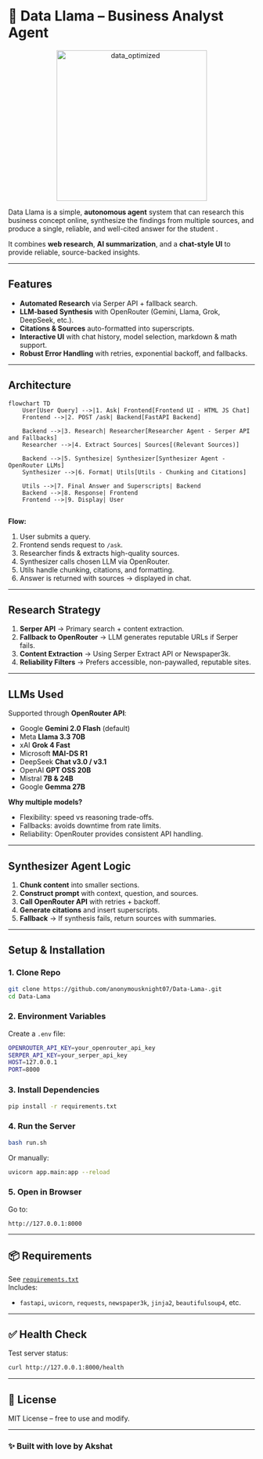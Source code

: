 # 🦙 Data Llama – Business Analyst Agent

<p align="center">
  <img src="https://github.com/user-attachments/assets/02f1e1e9-68dc-479f-a99e-fdf5c6b6903b" alt="data_optimized" width="307" height="307" />
</p>

Data Llama is a simple, **autonomous agent** system that can research this business  concept online, synthesize the findings from multiple sources, and produce a single, reliable, 
and well-cited answer for the student .

It combines **web research**, **AI summarization**, and a **chat-style UI** to provide reliable, source-backed insights.

---

## Features
- **Automated Research** via Serper API + fallback search.  
- **LLM-based Synthesis** with OpenRouter (Gemini, Llama, Grok, DeepSeek, etc.).  
- **Citations & Sources** auto-formatted into superscripts.  
-  **Interactive UI** with chat history, model selection, markdown & math support.  
-  **Robust Error Handling** with retries, exponential backoff, and fallbacks.  

---

## Architecture

```mermaid
flowchart TD
    User[User Query] -->|1. Ask| Frontend[Frontend UI - HTML JS Chat]
    Frontend -->|2. POST /ask| Backend[FastAPI Backend]

    Backend -->|3. Research| Researcher[Researcher Agent - Serper API and Fallbacks]
    Researcher -->|4. Extract Sources| Sources[(Relevant Sources)]

    Backend -->|5. Synthesize| Synthesizer[Synthesizer Agent - OpenRouter LLMs]
    Synthesizer -->|6. Format| Utils[Utils - Chunking and Citations]

    Utils -->|7. Final Answer and Superscripts| Backend
    Backend -->|8. Response| Frontend
    Frontend -->|9. Display| User


```

**Flow:**  
1. User submits a query.  
2. Frontend sends request to `/ask`.  
3. Researcher finds & extracts high-quality sources.  
4. Synthesizer calls chosen LLM via OpenRouter.  
5. Utils handle chunking, citations, and formatting.  
6. Answer is returned with sources → displayed in chat.  

---

##  Research Strategy
1. **Serper API** → Primary search + content extraction.  
2. **Fallback to OpenRouter** → LLM generates reputable URLs if Serper fails.  
3. **Content Extraction** → Using Serper Extract API or Newspaper3k.  
4. **Reliability Filters** → Prefers accessible, non-paywalled, reputable sites.  

---

## LLMs Used
Supported through **OpenRouter API**:

- Google **Gemini 2.0 Flash** (default)  
- Meta **Llama 3.3 70B**  
- xAI **Grok 4 Fast**  
- Microsoft **MAI-DS R1**  
- DeepSeek **Chat v3.0 / v3.1**  
- OpenAI **GPT OSS 20B**  
- Mistral **7B & 24B**  
- Google **Gemma 27B**  

**Why multiple models?**  
- Flexibility: speed vs reasoning trade-offs.  
- Fallbacks: avoids downtime from rate limits.  
- Reliability: OpenRouter provides consistent API handling.  

---

## Synthesizer Agent Logic
1. **Chunk content** into smaller sections.  
2. **Construct prompt** with context, question, and sources.  
3. **Call OpenRouter API** with retries + backoff.  
4. **Generate citations** and insert superscripts.  
5. **Fallback** → If synthesis fails, return sources with summaries.  

---

## Setup & Installation

### 1. Clone Repo
```bash
git clone https://github.com/anonymousknight07/Data-Lama-.git
cd Data-Lama
```

### 2. Environment Variables
Create a `.env` file:
```bash
OPENROUTER_API_KEY=your_openrouter_api_key
SERPER_API_KEY=your_serper_api_key
HOST=127.0.0.1
PORT=8000
```

### 3. Install Dependencies
```bash
pip install -r requirements.txt
```

### 4. Run the Server
```bash
bash run.sh
```
Or manually:
```bash
uvicorn app.main:app --reload
```

### 5. Open in Browser
Go to:
```
http://127.0.0.1:8000
```

---

## 📦 Requirements
See [`requirements.txt`](requirements.txt)  
Includes:
- `fastapi`, `uvicorn`, `requests`, `newspaper3k`, `jinja2`, `beautifulsoup4`, etc.  

---

## ✅ Health Check
Test server status:
```bash
curl http://127.0.0.1:8000/health
```

---

## 📜 License
MIT License – free to use and modify.  

---

### ✨ Built with love by Akshat
